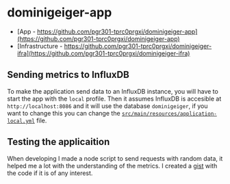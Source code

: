 # dominigeiger-app

* [App - https://github.com/pgr301-tprc0prgxi/dominigeiger-app](https://github.com/pgr301-tprc0prgxi/dominigeiger-app)
* [Infrastructure - https://github.com/pgr301-tprc0prgxi/dominigeiger-ifra](https://github.com/pgr301-tprc0prgxi/dominigeiger-ifra)

## Sending metrics to InfluxDB

To make the application send data to an InfluxDB instance, you will have to start the app with the `local` profile.
Then it assumes InfluxDB is accesible at `http://localhost:8086` and it will use the database `dominigeiger`, if
you want to change this you can change the [`src/main/resources/application-local.yml`](src/main/resources/application-local.yml#L15-L18)
file.

## Testing the applicaition

When developing I made a node script to send requests with random data, it helped me a lot with the understanding of the metrics.
I created a [gist](https://gist.github.com/pgr301-tprc0prgxi/64baf945011e99bef9b993232282e800) with the code if it is of any interest.
